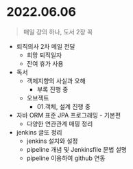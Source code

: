 # 2022.06.06
> 매일 강의 하나, 도서 2장 꼭

- 퇴직의사 2차 메일 전달
	- 희망 퇴직일자
	- 잔여 휴가 사용
- 독서
	- 객체지향의 사실과 오해
		- 부록 진행 중
	- 오브젝트
		- 01.객체, 설계 진행 중
- 자바 ORM 표준 JPA 프로그래밍 - 기본편
	- 다양한 연관관계 매핑 정리
- jenkins 글또 정리
	- jenkins 설치와 설정
	- pipeline 개념 및 Jenkinsfile 문법 설명
	- pipeline 이용하여 github 연동
